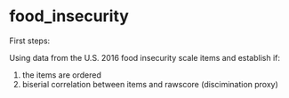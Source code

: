 # food_insecurity

First steps:

Using data from the U.S. 2016 food insecurity scale items and establish if:
1) the items are ordered
2) biserial correlation between items and rawscore (discimination proxy)
